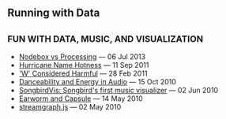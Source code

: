## Running with Data
<sub>FUN WITH DATA, MUSIC, AND VISUALIZATION</sub>
---

* [Nodebox vs Processing](./posts/nodebox-vs-processing.html) &mdash; 06 Jul 2013
* [Hurricane Name Hotness](./posts/hurricane-name-hotness.html) &mdash; 11 Sep 2011
* ['W' Considered Harmful](./posts/w-considered-harmful.html) &mdash; 28 Feb 2011
* [Danceability and Energy in Audio](./posts/danceability-and-energy.html) &mdash; 15 Oct 2010
* [SongbirdVis: Songbird's first music visualizer](../posts/songbirdvis.html) &mdash; 02 Jun 2010
* [Earworm and Capsule](../posts/earworm-capsule.html) &mdash; 14 May 2010
* [streamgraph.js](../posts/streamgraph.html) &mdash; 02 May 2010


